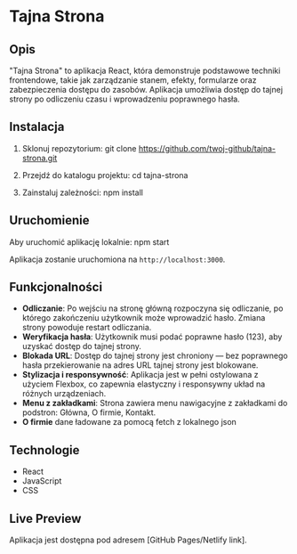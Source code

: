 # Tajna Strona

## Opis

"Tajna Strona" to aplikacja React, która demonstruje podstawowe techniki frontendowe, takie jak zarządzanie stanem, efekty, formularze oraz zabezpieczenia dostępu do zasobów. Aplikacja umożliwia dostęp do tajnej strony po odliczeniu czasu i wprowadzeniu poprawnego hasła.

## Instalacja

1. Sklonuj repozytorium:
   git clone https://github.com/twoj-github/tajna-strona.git

2. Przejdź do katalogu projektu:
   cd tajna-strona

3. Zainstaluj zależności:
   npm install

## Uruchomienie

Aby uruchomić aplikację lokalnie:
npm start

Aplikacja zostanie uruchomiona na `http://localhost:3000`.

## Funkcjonalności

- **Odliczanie**: Po wejściu na stronę główną rozpoczyna się odliczanie, po którego zakończeniu użytkownik może wprowadzić hasło. Zmiana strony powoduje restart odliczania.
- **Weryfikacja hasła**: Użytkownik musi podać poprawne hasło (123), aby uzyskać dostęp do tajnej strony.
- **Blokada URL**: Dostęp do tajnej strony jest chroniony — bez poprawnego hasła przekierowanie na adres URL tajnej strony jest blokowane.
- **Stylizacja i responsywność**: Aplikacja jest w pełni ostylowana z użyciem Flexbox, co zapewnia elastyczny i responsywny układ na różnych urządzeniach.
- **Menu z zakładkami**: Strona zawiera menu nawigacyjne z zakładkami do podstron: Główna, O firmie, Kontakt.
- **O firmie** dane ładowane za pomocą fetch z lokalnego json

## Technologie

- React
- JavaScript
- CSS

## Live Preview

Aplikacja jest dostępna pod adresem [GitHub Pages/Netlify link].
